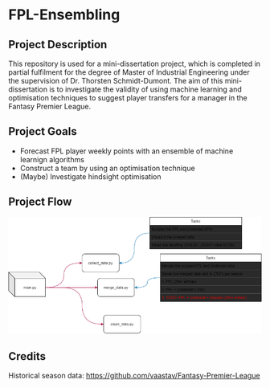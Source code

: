 # FPL-Ensembling


## Project Description

This repository is used for a mini-dissertation project, which is completed in partial fulfilment for the degree of Master of Industrial Engineering under the supervision of Dr. Thorsten Schmidt-Dumont. The aim of this mini-dissertation is to investigate the validity of using machine learning and optimisation techniques to suggest player transfers for a manager in the Fantasy Premier League.

## Project Goals

* Forecast FPL player weekly points with an ensemble of machine learnign algorithms
* Construct a team by using an optimisation technique
* (Maybe) Investigate hindsight optimisation

## Project Flow
![Project Flow](fig/flow_img.png "Project")

## Credits
Historical season data: https://github.com/vaastav/Fantasy-Premier-League

